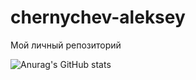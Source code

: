 # chernychev-aleksey
Мой личный репозиторий

![Anurag's GitHub stats](https://github-readme-stats.vercel.app/api?username=chernyshev-aleksey&show_icons=true&theme=tokyonight)
